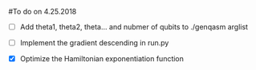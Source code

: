#To do on 4.25.2018
- [ ] Add theta1, theta2, theta... and nubmer of qubits to ./genqasm arglist
- [ ] Implement the gradient descending in run.py
- [x] Optimize the Hamiltonian exponentiation function



